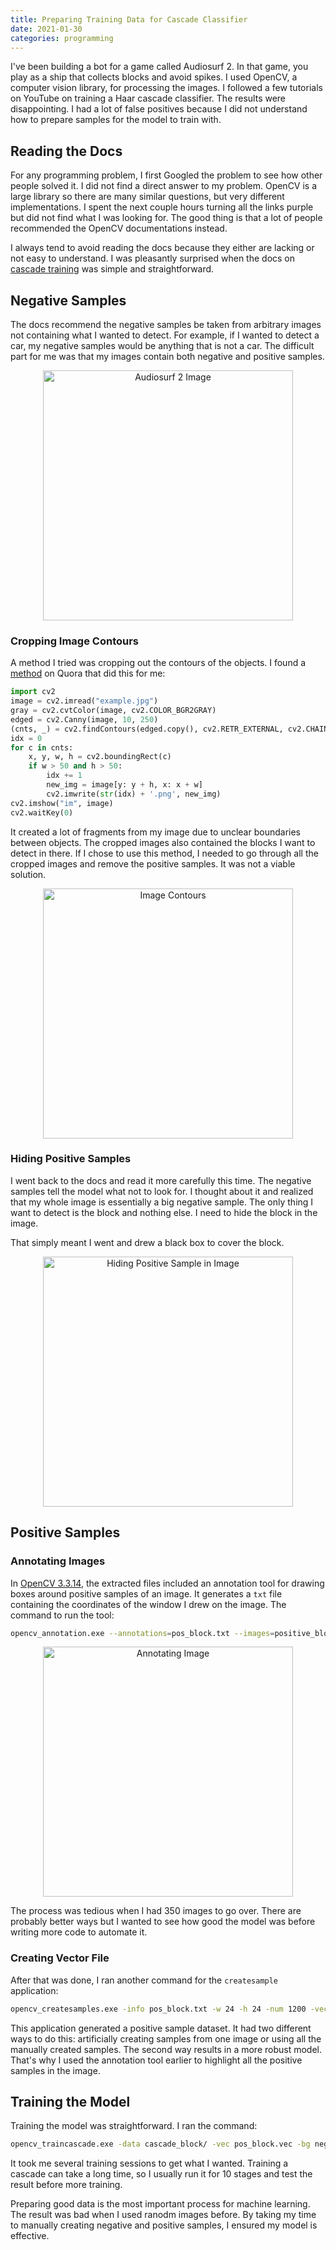 ```yaml
---
title: Preparing Training Data for Cascade Classifier
date: 2021-01-30
categories: programming
---
```


I've been building a bot for a game called Audiosurf 2. In that game, you play as a ship that collects blocks and avoid spikes. I used OpenCV, a computer vision library, for processing the images. I followed a few tutorials on YouTube on training a Haar cascade classifier. The results were disappointing. I had a lot of false positives because I did not understand how to prepare samples for the model to train with.

<!--more-->

## Reading the Docs

For any programming problem, I first Googled the problem to see how other people solved it. I did not find a direct answer to my problem. OpenCV is a large library so there are many similar questions, but very different implementations. I spent the next couple hours turning all the links purple but did not find what I was looking for. The good thing is that a lot of people recommended the OpenCV documentations instead.

I always tend to avoid reading the docs because they either are lacking or not easy to understand. I was pleasantly surprised when the docs on [cascade training](https://docs.opencv.org/3.4/dc/d88/tutorial_traincascade.html) was simple and straightforward.

## Negative Samples

The docs recommend the negative samples be taken from arbitrary images not containing what I wanted to detect. For example, if I wanted to detect a car, my negative samples would be anything that is not a car. The difficult part for me was that my images contain both negative and positive samples.

<p align="center">
  <img width="400" src="https://i.imgur.com/lUi4rSF.jpg" alt="Audiosurf 2 Image">
</p>

### Cropping Image Contours

A method I tried was cropping out the contours of the objects. I found a [method](https://www.quora.com/How-can-I-detect-an-object-from-static-image-and-crop-it-from-the-image-using-openCV) on Quora that did this for me:

```py
import cv2  
image = cv2.imread("example.jpg") 
gray = cv2.cvtColor(image, cv2.COLOR_BGR2GRAY) 
edged = cv2.Canny(image, 10, 250) 
(cnts, _) = cv2.findContours(edged.copy(), cv2.RETR_EXTERNAL, cv2.CHAIN_APPROX_SIMPLE) 
idx = 0 
for c in cnts: 
    x, y, w, h = cv2.boundingRect(c) 
    if w > 50 and h > 50: 
        idx += 1 
        new_img = image[y: y + h, x: x + w] 
        cv2.imwrite(str(idx) + '.png', new_img) 
cv2.imshow("im", image) 
cv2.waitKey(0) 
```

It created a lot of fragments from my image due to unclear boundaries between objects. The cropped images also contained the blocks I want to detect in there. If I chose to use this method, I needed to go through all the cropped images and remove the positive samples. It was not a viable solution.

<p align="center">
  <img width="400" src="https://i.imgur.com/Bllkmo3.jpg" alt="Image Contours">
</p>

### Hiding Positive Samples

I went back to the docs and read it more carefully this time. The negative samples tell the model what not to look for. I thought about it and realized that my whole image is essentially a big negative sample. The only thing I want to detect is the block and nothing else. I need to hide the block in the image.

That simply meant I went and drew a black box to cover the block.

<p align="center">
  <img width="400" src="https://i.imgur.com/agPSwLP.jpg" alt="Hiding Positive Sample in Image">
</p>

## Positive Samples

### Annotating Images

In [OpenCV 3.3.14](https://sourceforge.net/projects/opencvlibrary/files/3.4.13/), the extracted files included an annotation tool for drawing boxes around positive samples of an image. It generates a `txt` file containing the coordinates of the window I drew on the image. The command to run the tool:

```sh
opencv_annotation.exe --annotations=pos_block.txt --images=positive_block/
```

<p align="center">
  <img width="400" src="https://i.imgur.com/P46mgc7.jpg" alt="Annotating Image">
</p>

The process was tedious when I had 350 images to go over. There are probably better ways but I wanted to see how good the model was before writing more code to automate it.

### Creating Vector File

After that was done, I ran another command for the `createsample` application:

```sh
opencv_createsamples.exe -info pos_block.txt -w 24 -h 24 -num 1200 -vec pos_block.vec
```

This application generated a positive sample dataset. It had two different ways to do this: artificially creating samples from one image or using all the manually created samples. The second way results in a more robust model. That's why I used the annotation tool earlier to highlight all the positive samples in the image.

## Training the Model

Training the model was straightforward. I ran the command:

```sh
opencv_traincascade.exe -data cascade_block/ -vec pos_block.vec -bg neg_block.txt -numPos 900 -numNeg 350 -numStages 25 -w 24 -h 24 -precalcValBufSize 2048 -precalcIdxBufSize 2048
```

It took me several training sessions to get what I wanted. Training a cascade can take a long time, so I usually run it for 10 stages and test the result before more training.

Preparing good data is the most important process for machine learning. The result was bad when I used ranodm images before. By taking my time to manually creating negative and positive samples, I ensured my model is effective.